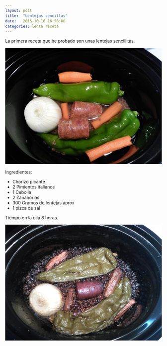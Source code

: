 ```yaml
---
layout: post
title:  "Lentejas sencillas"
date:   2015-10-16 16:58:00
categories: lenta receta
---
```


La primera receta que he probado son unas lentejas sencillitas.

![Lentejas antes][lentejas_antes]

Ingredientes:

* Chorizo picante
* 2 Pimientos italianos
* 1 Cebolla
* 2 Zanahorias
* 300 Gramos de lentejas aprox
* 1 pizca de sal

Tiempo en la olla 8 horas.

![Lentejas despues][lentejas_despues]

[amazon_olla]:      http://www.amazon.es/gp/product/B00BFA6CTW?psc=1&redirect=true&ref_=oh_aui_detailpage_o00_s00
[amazon_temportizador]:   http://www.amazon.es/gp/product/B000KJR5S6?psc=1&redirect=true&ref_=oh_aui_detailpage_o00_s00

[lentejas_antes]: /static/images/2015-10-16_lentejas1.jpg  "Optional title attribute"

[lentejas_despues]: /static/images/2015-10-17_lentejas2.jpg